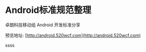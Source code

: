 # Android标准规范整理

卓朗科技移动组 Android 开发标准分享

预览地址: [http://android.520wcf.com](http://android.520wcf.com)

ssss


